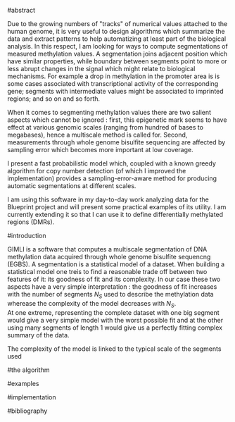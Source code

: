 #abstract

Due to the growing numbers of "tracks" of numerical values attached to the human genome,
it is very useful to design algorithms which summarize the data
and extract patterns to help automatizing at least part of the
biological analysis. In this respect, I am looking for ways to compute 
segmentations of  measured methylation values. A segmentation joins adjacent position
which have similar properties, while boundary between segments point to more or less abrupt changes
in the signal which might relate to biological mechanisms. For example
a drop in methylation in the promoter area is is some cases associated with 
transcriptional activity of the corresponding gene; 
segments with intermediate values might be associated to imprinted regions; and so on and so forth.

When it comes to segmenting methylation values there are two salient aspects which cannot be ignored : first, this epigenetic mark seems to have effect at various genomic scales (ranging from hundred of bases to megabases), hence a multiscale method is called for. Second, measurements through whole genome bisulfite sequencing are affected by sampling error which becomes more important at low coverage.

I present a fast probabilistic model which, coupled with a known greedy algorithm for copy number detection (of which I improved the implementation) provides a sampling-error-aware method for producing automatic segmentations at different scales.

I am using this software in my day-to-day work analyzing data for the Blueprint project and will present some practical examples of its utility. 
I am currently extending it so that I can use it to define differentially methylated regions (DMRs).

#introduction

GIMLI is  a software that computes a multiscale segmentation of DNA methylation data acquired through whole genome bisulfite sequencng (EGBS).
A segmentation is a statistical model of a dataset. When building a statistical model one treis to find a reasonable trade off between two 
features of it: its goodness of fit and its complexity.
In our case these two aspects have a very simple interpretation : the goodness of fit increases with the number of segments $N_S$ used to describe the 
methylation data wherease the complexity of the model decreases with $N_S$.  
At one extreme, representing the complete dataset with one big segment would give a very simple model with the worst possible fit and 
at the other using many segments of length $1$ would give us a perfectly fitting complex summary of the data.

The complexity of the model is linked to the typical scale of the segments used 


#the algorithm

#examples

#implementation

#bibliography


